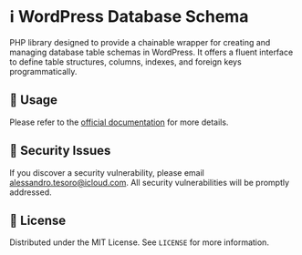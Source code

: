 # ℹ️ WordPress Database Schema

PHP library designed to provide a chainable wrapper for creating and managing database table schemas in WordPress. It offers a fluent interface to define table structures, columns, indexes, and foreign keys programmatically.

## 📖 Usage

Please refer to the [official documentation](https://www.baselibs.com/schema/getting-started.html) for more details.

## 🚨 Security Issues
If you discover a security vulnerability, please email [alessandro.tesoro@icloud.com](mailto:alessandro.tesoro@icloud.com). All security vulnerabilities will be promptly addressed.

## 🔖 License

Distributed under the MIT License. See `LICENSE` for more information.
